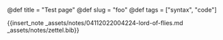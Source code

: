@def title = "Test page"
@def slug = "foo"
@def tags = ["syntax", "code"]

{{insert_note _assets/notes/04112022004224-lord-of-flies.md _assets/notes/zettel.bib}}
